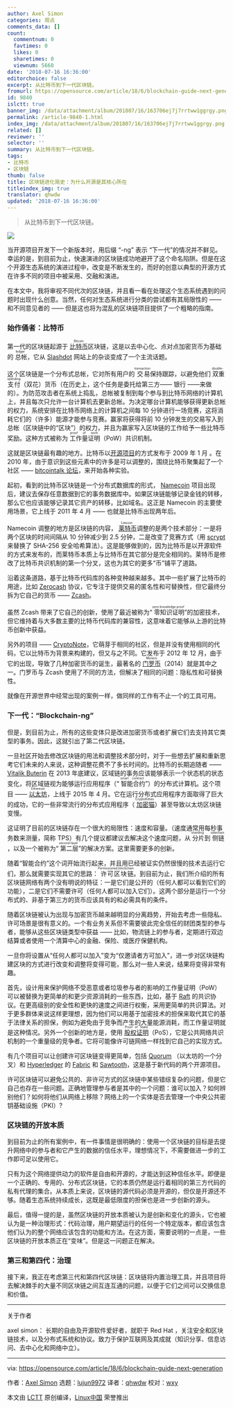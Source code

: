 ```yaml
---
author: Axel Simon
categories: 观点
comments_data: []
count:
  commentnum: 0
  favtimes: 0
  likes: 0
  sharetimes: 0
  viewnum: 5660
date: '2018-07-16 16:36:00'
editorchoice: false
excerpt: 从比特币到下一代区块链。
fromurl: https://opensource.com/article/18/6/blockchain-guide-next-generation
id: 9840
islctt: true
banner_img: /data/attachment/album/201807/16/163706ej7j7rrtww1ggrgy.png
permalink: /article-9840-1.html
index_img: /data/attachment/album/201807/16/163706ej7j7rrtww1ggrgy.png.thumb.jpg
related: []
reviewer: ''
selector: ''
summary: 从比特币到下一代区块链。
tags:
- 比特币
- 区块链
thumb: false
title: 区块链进化简史：为什么开源是其核心所在
titleindex_img: true
translator: qhwdw
updated: '2018-07-16 16:36:00'
---
```



> 
> 从比特币到下一代区块链。
> 
> 
> 


![](/data/attachment/album/201807/16/163706ej7j7rrtww1ggrgy.png)


当开源项目开发下一个新版本时，用后缀 “-ng” 表示 “下一代”的情况并不鲜见。幸运的是，到目前为止，快速演进的区块链成功地避开了这个命名陷阱。但是在这个开源生态系统的演进过程中，改变是不断发生的，而好的创意以典型的开源方式在许多不同的项目中被采用、交融和演进。


在本文中，我将审视不同代次的区块链，并且看一看在处理这个生态系统遇到的问题时出现什么创意。当然，任何对生态系统进行分类的尝试都有其局限性的 —— 和不同意见者的 —— 但是这也将为混乱的区块链项目提供了一个粗略的指南。


### 始作俑者：比特币


第一代的区块链起源于 <ruby> <a href="https://bitcoin.org">  比特币 </a> <rt>  Bitcoin </rt></ruby> 区块链，这是以去中心化、点对点加密货币为基础的<ruby> 总帐 <rt>  ledger </rt></ruby>，它从 [Slashdot](https://slashdot.org/) 网站上的杂谈变成了一个主流话题。


这个区块链是一个分布式总帐，它对所有用户的<ruby> 交易 <rt>  transaction </rt></ruby>保持跟踪，以避免他们<ruby> 双重支付 <rt>  double-spending </rt></ruby>（双花）货币（在历史上，这个任务是委托给第三方—— 银行 ——来做的）。为防范攻击者在系统上捣乱，总帐被复制到每个参与到比特币网络的计算机上，并且每次只允许一台计算机去更新总帐。为决定哪台计算机能够获得更新总帐的权力，系统安排在比特币网络上的计算机之间每 10 分钟进行一场竞赛，这将消耗它们的（许多）能源才能参与竞赛。赢家将获得将前 10 分钟发生的交易写入到总帐（区块链中的“区块”）的权力，并且为赢家写入区块链的工作给予一些比特币奖励。这种方式被称为<ruby> 工作量证明 <rt>  proof of work </rt></ruby>（PoW）共识机制。


这就是区块链最有趣的地方。比特币以[开源项目](https://github.com/bitcoin/bitcoin)的方式发布于 2009 年 1 月 。在 2010 年，由于意识到这些元素中的许多是可以调整的，围绕比特币聚集起了一个社区 —— [bitcointalk 论坛](https://bitcointalk.org/)，来开始各种实验。


起初，看到的比特币区块链是一个分布式数据库的形式， [Namecoin](https://www.namecoin.org/) 项目出现后，建议去保存任意数据到它的事务数据库中。如果区块链能够记录金钱的转移，那么它也应该能够记录其它资产的转移，比如域名。这正是 Namecoin 的主要使用场景，它上线于 2011 年 4 月 —— 也就是比特币出现两年后。


Namecoin 调整的地方是区块链的内容，<ruby> <a href="https://litecoin.org/">  莱特币 </a> <rt>  Litecoin </rt></ruby> 调整的是两个技术部分：一是将两个区块的时间间隔从 10 分钟减少到 2.5 分钟，二是改变了竞赛方式（用 [scrypt](https://en.wikipedia.org/wiki/Scrypt) 来替换了 SHA-256 安全哈希算法）。这是能够做到的，因为比特币是以开源软件的方式来发布的，而莱特币本质上与比特币在其它部分是完全相同的。莱特币是修改了比特币共识机制的第一个分叉，这也为其它的更多“币”铺平了道路。


沿着这条道路，基于比特币代码库的各种变种越来越多。其中一些扩展了比特币的用途，比如 [Zerocash](http://zerocash-project.org/index) 协议，它专注于提供交易的匿名性和可替换性，但它最终分拆为它自己的货币 —— [Zcash](https://z.cash)。


虽然 Zcash 带来了它自己的创新，使用了最近被称为“<ruby> 零知识证明 <rt>  zero-knowledge proof </rt></ruby>”的加密技术，但它维持着与大多数主要的比特币代码库的兼容性，这意味着它能够从上游的比特币创新中获益。


另外的项目 —— [CryptoNote](https://cryptonote.org/)，它萌芽于相同的社区，但是并没有使用相同的代码，它以比特币为背景来构建的，但又与之不同。它发布于 2012 年 12 月，由于它的出现，导致了几种加密货币的诞生，最著名的 <ruby> <a href="https://en.wikipedia.org/wiki/Monero_(cryptocurrency)">  门罗币 </a> <rt>  Monero </rt></ruby> （2014）就是其中之一。门罗币与 Zcash 使用了不同的方法，但解决了相同的问题：隐私性和可替换性。


就像在开源世界中经常出现的案例一样，做同样的工作有不止一个的工具可用。


### 下一代：“Blockchain-ng”


但是，到目前为止，所有的这些变体只是改进加密货币或者扩展它们去支持其它类型的事务。因此，这就引出了第二代区块链。


一旦社区开始去修改区块链的用法和调整技术部分时，对于一些想去扩展和重新思考它们未来的人来说，这种调整花费不了多长时间的。比特币的长期追随者 —— [Vitalik Buterin](https://en.wikipedia.org/wiki/Vitalik_Buterin) 在 2013 年底建议，区域链的事务应该能够表示一个状态机的状态变化，将区域链视为能够运行应用程序（“<ruby> 智能合约 <rt>  smart contract </rt></ruby>”）的分布式计算机。这个项目 —— <ruby> <a href="https://ethereum.org">  以太坊 </a> <rt>  Ethereum </rt></ruby>，上线于 2015 年 4 月。它在运行分布式应用程序方面取得了巨大的成功，它的一些非常流行的分布式应用程序（<ruby> <a href="http://cryptokitties.co/">  加密猫 </a> <rt>  CryptoKitties </rt></ruby>）甚至导致以太坊区块链变慢。


这证明了目前的区块链存在一个很大的局限性：速度和容量。（速度通常用每秒事务数来测量，简称 TPS）有几个提议都建议去解决这个速度问题，从<ruby> 分片 <rt>  sharding </rt></ruby>到<ruby> 侧链 <rt>  sidechain </rt></ruby>，以及一个被称为“<ruby> 第二层 <rt>  second-layer </rt></ruby>”的解决方案。这里需要更多的创新。


随着“智能合约”这个词开始流行起来，并且用已经被证实仍然很慢的技术去运行它们，那么就需要实现其它的思路：<ruby> 许可区块链 <rt>  Permissioned blockchain </rt></ruby>。到目前为止，我们所介绍的所有区块链网络有两个没有明说的特征：一是它们是公开的（任何人都可以看到它们的功能），二是它们不需要许可（任何人都可以加入它们）。这两个部分是运行一个分布式的、非基于第三方的货币应该具有的和必需具有的条件。


随着区块链被认为出现与加密货币越来越明显的分离趋势，开始去考虑一些隐私、许可场景是很有意义的。一个有业务关系但不需要彼此完全信任的财团类型的参与者，能够从这些区块链类型中获益 —— 比如，物流链上的参与者，定期进行双边结算或者使用一个清算中心的金融、保险、或医疗保健机构。


一旦你将设置从“任何人都可以加入”变为“仅邀请者方可加入”，进一步对区块链构建区块的方式进行改变和调整将变得可能，那么对一些人来说，结果将变得非常有趣。


首先，设计用来保护网络不受恶意或者垃圾参与者的影响的工作量证明（PoW）可以被替换为更简单的和更少资源消耗的一些东西，比如，基于 [Raft](https://en.wikipedia.org/wiki/Raft_(computer_science)) 的共识协议。在更高级别的安全性和更快的速度之间进行权衡，采用更简单的共识算法。对于更多群体来说这样更理想，因为他们可以用基于加密技术的担保来取代其它的基于法律关系的担保，例如为避免由于竞争而产生的大量能源消耗，而工作量证明就是这种情况。另外一个创新的地方是，使用 <ruby> <a href="https://www.investopedia.com/terms/p/proof-stake-pos.asp">  股权证明 </a> <rt>  Proof of Stake </rt></ruby>（PoS），它是公共网络共识机制的一个重量级的竞争者。它将可能像许可链网络一样找到它自己的实现方式。


有几个项目可以让创建许可区块链变得更简单，包括 [Quorum](https://www.jpmorgan.com/global/Quorum) （以太坊的一个分叉）和 [Hyperledger](https://hyperledger.org/) 的 [Fabric](https://www.hyperledger.org/projects/fabric) 和 [Sawtooth](https://www.hyperledger.org/projects/sawtooth)，这是基于新代码的两个开源项目。


许可区块链可以避免公共的、非许可方式的区块链中某些错综复杂的问题，但是它自己也存在一些问题。正确地管理参与者是其中的一个问题：谁可以加入？如何辨别他们？如何将他们从网络上移除？网络上的一个实体是否去管理一个中央公共密钥基础设施（PKI）?


### 区块链的开放本质


到目前为止的所有案例中，有一件事情是很明确的：使用一个区块链的目标是去提升网络中的参与者和它产生的数据的信任水平，理想情况下，不需要做进一步的工作即可足以使用它。


只有为这个网络提供动力的软件是自由和开源的，才能达到这种信任水平。即便是一个正确的、专用的、分布式区块链，它的本质仍然是运行着相同的第三方代码的私有代理的集合。从本质上来说，区块链的源代码必须是开源的，但仅是开源还不够。随着生态系统持续成长，这既是最低限度的担保也是进一步创新的源头。


最后，值得一提的是，虽然区块链的开放本质被认为是创新和变化的源头，它也被认为是一种治理形式：代码治理，用户期望运行的任何一个特定版本，都应该包含他们认为的整个网络应该包含的功能和方法。在这方面，需要说明的一点是，一些区块链的开放本质正在“变味”。但是这一问题正在解决。


### 第三和第四代：治理


接下来，我正在考虑第三代和第四代区块链：区块链将内置治理工具，并且项目将去解决棘手的大量不同区块链之间互连互通的问题，以便于它们之间可以交换信息和价值。




---


关于作者


axel simon： 长期的自由及开源软件爱好者，就职于 Red Hat ，关注安全和区块链技术，以及分布式系统和协议。致力于保护互联网及其成就（知识分享、信息访问、去中心化和网络中立）。




---


via: <https://opensource.com/article/18/6/blockchain-guide-next-generation>


作者：[Axel Simon](https://opensource.com/users/axel) 选题：[lujun9972](https://github.com/lujun9972) 译者：[qhwdw](https://github.com/qhwdw) 校对：[wxy](https://github.com/wxy)


本文由 [LCTT](https://github.com/LCTT/TranslateProject) 原创编译，[Linux中国](https://linux.cn/) 荣誉推出